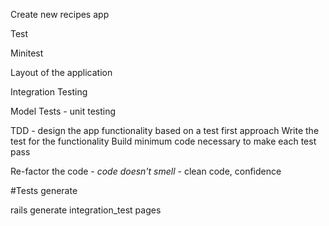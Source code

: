 Create new recipes app

Test

Minitest

Layout of the application

Integration Testing

Model Tests - unit testing

TDD - design the app functionality based on a test first approach
Write the test for the functionality
Build minimum code necessary to make each test pass

Re-factor the code - *code doesn't smell* - clean code, confidence

#Tests generate

rails generate integration_test pages